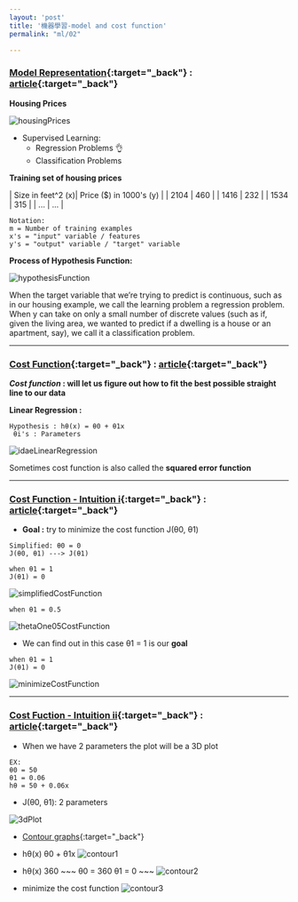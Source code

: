 ```yaml
---
layout: 'post'
title: '機器學習-model and cost function'
permalink: "ml/02"

---
```


### [Model Representation](https://www.coursera.org/learn/machine-learning/lecture/db3jS/model-representation){:target="_back"} : [article](https://www.coursera.org/learn/machine-learning/supplement/cRa2m/model-representation){:target="_back"}
>
__Housing Prices__
>
![housingPrices][housing-prices]
- Supervised Learning:
   - Regression Problems :ok_hand:
   - Classification Problems

>
__Training set of housing prices__
>
| Size in feet^2 (x)| Price ($) in 1000's (y) |
| 2104 | 460 |
| 1416 | 232 |
| 1534 | 315 |
| ... | ... |
>
~~~
Notation:
m = Number of training examples
x's = "input" variable / features
y's = "output" variable / "target" variable
~~~
> 
**Process of Hypothesis Function:**
>
![hypothesisFunction][hypothesis-function]
>
When the target variable that we’re trying to predict is continuous, such as in our housing example, we call the learning problem a regression problem. When y can take on only a small number of discrete values (such as if, given the living area, we wanted to predict if a dwelling is a house or an apartment, say), we call it a classification problem.

---
>

### [Cost Function](https://www.coursera.org/learn/machine-learning/lecture/rkTp3/cost-function){:target="_back"} : [article](https://www.coursera.org/learn/machine-learning/supplement/nhzyF/cost-function){:target="_back"}

>
   **_Cost function_ : will let us figure out how to fit the best possible straight line to our data**

>
__Linear Regression :__
~~~
Hypothesis : hθ(x) = θ0 + θ1x
 θi's : Parameters
~~~
> 
![idaeLinearRegression][idea-linear-regression]
> 
Sometimes cost function is also called the __squared error function__

---
>

### [Cost Function - Intuition i](https://www.coursera.org/learn/machine-learning/lecture/N09c6/cost-function-intuition-i){:target="_back"} : [article](https://www.coursera.org/learn/machine-learning/supplement/u3qF5/cost-function-intuition-i){:target="_back"}

>
- __Goal :__ try to minimize the cost function J(θ0, θ1)
>
   ~~~
Simplified: θ0 = 0
J(θ0, θ1) ---> J(θ1)
~~~
~~~
when θ1 = 1
J(θ1) = 0
~~~
>
   ![simplifiedCostFunction][simplified-cost-function]
~~~
when θ1 = 0.5
~~~
   ![thetaOne05CostFunction][thetaOne0.5-cost-function]

>
- We can find out in this case θ1 = 1 is our **goal**
>
   ~~~
when θ1 = 1
J(θ1) = 0
~~~
>
   ![minimizeCostFunction][minimize-cost-function]

---
>

### [Cost Fuction - Intuition ii](https://www.coursera.org/learn/machine-learning/lecture/nwpe2/cost-function-intuition-ii){:target="_back"} : [article](https://www.coursera.org/learn/machine-learning/supplement/9SEeJ/cost-function-intuition-ii){:target="_back"}

> 
- When we have 2 parameters the plot will be a 3D plot 
>
   ~~~
EX:
θ0 = 50
θ1 = 0.06
hθ = 50 + 0.06x
~~~
>
- J(θ0, θ1): 2 parameters
>
![3dPlot][3d-plot]

>
- [Contour graphs][contour-maps]{:target="_back"}
>
   - hθ(x) θ0 + θ1x
   ![contour1][contour-1]
>
   - hθ(x) 360
    ~~~
θ0 = 360
θ1 = 0
    ~~~
 ![contour2][contour-2]
>
   - minimize the cost function 
   ![contour3][contour-3]




[housing-prices]: https://2.bp.blogspot.com/-hLzpkK0ki_0/Wnvx-hb-CbI/AAAAAAAAGr8/RUXx7lffmYE5KVobjun1wfiU3Tl5LqOSQCLcBGAs/s640/ml1.png

[hypothesis-function]: https://d3c33hcgiwev3.cloudfront.net/imageAssetProxy.v1/H6qTdZmYEeaagxL7xdFKxA_2f0f671110e8f7446bb2b5b2f75a8874_Screenshot-2016-10-23-20.14.58.png?expiry=1561075200000&hmac=rPmq4h26hvSz5mlGIVGUjaT-3hSCR8EchYPXzYUhBho

[idea-linear-regression]: https://d3c33hcgiwev3.cloudfront.net/imageAssetProxy.v1/R2YF5Lj3EeajLxLfjQiSjg_110c901f58043f995a35b31431935290_Screen-Shot-2016-12-02-at-5.23.31-PM.png?expiry=1561075200000&hmac=N2MOILik4blFUbiBiNchuggHJo5NKHonwtBFsoEjsj0

[simplified-cost-function]: https://d3c33hcgiwev3.cloudfront.net/imageAssetProxy.v1/_B8TJZtREea33w76dwnDIg_3e3d4433e32478f8df446d0b6da26c27_Screenshot-2016-10-26-00.57.56.png?expiry=1561075200000&hmac=rPoJzPHlAz6xqKjAb4ImFg--WfT7q0YQK7KYnsdoWMI

[thetaOne0.5-cost-function]: https://d3c33hcgiwev3.cloudfront.net/imageAssetProxy.v1/8guexptSEeanbxIMvDC87g_3d86874dfd37b8e3c53c9f6cfa94676c_Screenshot-2016-10-26-01.03.07.png?expiry=1561075200000&hmac=HTkKNTn8jsF4-DbUN_UsUCCTRMk3Jz0Zy8lF6EQSRsA

[minimize-cost-function]: https://d3c33hcgiwev3.cloudfront.net/imageAssetProxy.v1/fph0S5tTEeajtg5TyD0vYA_9b28bdfeb34b2d4914d0b64903735cf1_Screenshot-2016-10-26-01.09.05.png?expiry=1561075200000&hmac=_wEsB_lGth1Ho1v-nOLeTxse4d0xgSDzsSgodrVJNpA

[3d-plot]: https://raw.githubusercontent.com/ritchieng/machine-learning-stanford/master/w1_linear_regression_one_variable/2_params.png

[contour-maps]: https://www.khanacademy.org/math/multivariable-calculus/thinking-about-multivariable-function/ways-to-represent-multivariable-functions/a/contour-maps

[contour-1]: https://d3c33hcgiwev3.cloudfront.net/imageAssetProxy.v1/N2oKYp2wEeaVChLw2Vaaug_d4d1c5b1c90578b32a6672e3b7e4b3a4_Screenshot-2016-10-29-01.14.37.png?expiry=1561075200000&hmac=r213RUKcd82bE2AOw2ytVe_f3qy50dcujGQ8Uje7jlc

[contour-2]: https://d3c33hcgiwev3.cloudfront.net/imageAssetProxy.v1/26RZhJ34EeaiZBL80Yza_A_0f38a99c8ceb8aa5b90a5f12136fdf43_Screenshot-2016-10-29-01.14.57.png?expiry=1561075200000&hmac=IhZBNMef7-n9_ShygWGwlsIqTnlv1kDlitwQxny7UJw

[contour-3]: https://d3c33hcgiwev3.cloudfront.net/imageAssetProxy.v1/hsGgT536Eeai9RKvXdDYag_2a61803b5f4f86d4290b6e878befc44f_Screenshot-2016-10-29-09.59.41.png?expiry=1561075200000&hmac=f8KFeeyy011aptmEVuJ3jdmXlUl2_N0kEeU6ugVW71g
